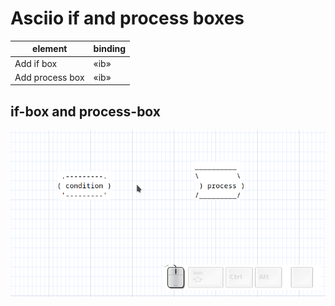 # Asciio if and process boxes

| element         | binding   |
| --------------- | --------- |
| Add if box      | «ib»      |
| Add process box | «ib»      |

   
## if-box and process-box

![if_and_process.gif](if_and_process.gif)
